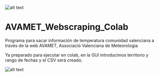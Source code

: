 
![alt text](https://github.com/sanglic/AVAMET_Webscraping_Colab/blob/main/AVAMET.png?raw=true)


# AVAMET_Webscraping_Colab
Programa para sacar información de temperatura comunidad valenciana a través de la web AVAMET, Associació Valenciana de Meteorologia

Ya preparado para ejecutar en colab, en la GUI introducimos territorio y rango de fechas y el CSV será creado.

![alt text](https://github.com/sanglic/AVAMET_Webscraping_Colab/blob/main/AVAMET_Panel.PNG?raw=true)

